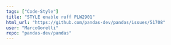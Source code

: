 ```yaml
---
tags: ["Code-Style"]
title: "STYLE enable ruff PLW2901"
html_url: "https://github.com/pandas-dev/pandas/issues/51708"
user: "MarcoGorelli"
repo: "pandas-dev/pandas"
---
```


